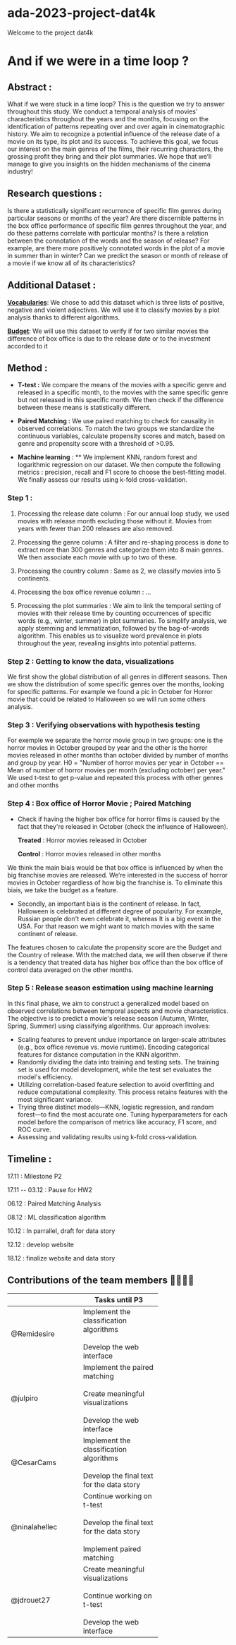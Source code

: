 # ada-2023-project-dat4k
Welcome to the project dat4k


#  And if we were in a time loop ?


## Abstract : 
What if we were stuck in a time loop? This is the question we try to answer throughout this study. We conduct a temporal analysis of movies’ characteristics throughout the years and the months, focusing on the identification of patterns repeating over and over again in cinematographic history.  We aim to recognize a potential influence of the release date of a movie on its type, its plot and its success. To achieve this goal, we focus our interest on the main genres of the films, their recurring characters, the grossing profit they bring and their plot summaries. We hope that we’ll manage to give you insights on the hidden mechanisms of the cinema industry!

## Research questions :

Is there a statistically significant recurrence of specific film genres during particular seasons or months of the year?
Are there discernible patterns in the box office performance of specific film genres throughout the year, and do these patterns correlate with particular months?
Is there a relation between the connotation of the words and the season of release? For example, are there more positively connotated words in the plot of a movie in summer than in winter?
Can we predict the season or month of release of a movie if we know all of its characteristics?

## Additional Dataset : 
[**Vocabularies**](https://drive.google.com/drive/folders/1-KcpE8cju60CcNXWc_gPZ6x3V8r7T5eH?usp=share_link):  We chose to add this dataset which is three lists of positive, negative and violent adjectives. We will use it to classify movies by a plot analysis thanks to different algorithms.


[**Budget**](https://www.kaggle.com/datasets/rounakbanik/the-movies-dataset?resource=download&select=movies_metadata.csv): We will use this dataset to verify if for two similar movies the difference of box office is due to the release date or to the investment accorded to it     

## Method : 

  - **T-test :** We compare the means of the movies with a specific genre and released in a specific month, to the movies with the same specific genre but not released in this specific month. We then check if the difference between these means is statistically different.

  - **Paired Matching :**  We use paired matching to check for causality in observed correlations. To match the two groups we standardize the continuous variables, calculate propensity scores and match, based on genre and propensity score with a threshold of >0.95.

  - **Machine learning** : ** We implement KNN, random forest and logarithmic regression on our dataset. We then compute the following metrics : precision, recall and F1 score to choose the best-fitting model. We finally assess our results using k-fold cross-validation. 


### Step 1 :

  1) Processing the release date column : For our annual loop study, we used movies with release month excluding those without it. Movies from years with fewer than 200 releases are also removed. 

  2) Processing the genre column : A filter and re-shaping process is done to extract more than 300 genres and categorize them into 8 main genres. We then associate each movie with up to two of these. 

  3) Processing the country column : Same as 2, we classify movies into 5 continents.

  4) Processing the box office revenue column : ...

  5) Processing the plot summaries : We aim to link the temporal setting of movies with their release time by counting occurrences of specific words (e.g., winter, summer) in plot summaries. To simplify analysis, we apply stemming and lemmatization, followed by the bag-of-words algorithm. This enables us to visualize word prevalence in plots throughout the year, revealing insights into potential patterns.



### Step 2 : Getting to know the data, visualizations 

We first show the global distribution of all genres in different seasons. Then we show the distribution of some specific genres over the months, looking for specific patterns. For example we found a pic in October for Horror movie that could be related to Halloween so we will run some others analysis.

### Step 3 : Verifying observations with hypothesis testing 

For exemple we separate the horror movie group in two groups: one is the horror movies in October grouped by year and the other is the horror movies released in other months than october divided by number of months and group by year.
H0 = "Number of horror movies per year in October == Mean of number of horror movies per month (excluding october)  per year." 
We used t-test to get p-value and repeated this process with other genres and other months

### Step 4 : Box office of Horror Movie ; Paired Matching 

  - Check if having the higher box office for horror films is caused by the fact that they're released in October (check the influence of Halloween).

    **Treated** : Horror movies released in October

    **Control** : Horror movies released in other months

  We think the main biais would be that box office is influenced by when the big franchise movies are released. We’re interested in the success of horror movies in October regardless of how big the franchise is.
  To eliminate this biais, we take the budget as a feature.

  - Secondly, an important biais is the continent of release. In fact, Halloween is celebrated at different degree of popularity. For example, Russian people don't even celebrate it, whereas It is a big event in the USA.
  For that reason we might want to match movies with the same continent of release.

  The features chosen to calculate the propensity score are the Budget and the Country of release. With the matched data, we will then observe if there is a tendency that treated data has higher box office than the box office of control data averaged on the other months.


### Step 5 : Release season estimation using machine learning  

In this final phase, we aim to construct a generalized model based on observed correlations between temporal aspects and movie characteristics. The objective is to predict a movie's release season (Autumn, Winter, Spring, Summer) using classifying algorithms. Our approach involves: 

  - Scaling features to prevent undue importance on larger-scale attributes (e.g., box office revenue vs. movie runtime). Encoding categorical features for distance computation in the KNN algorithm.
  - Randomly dividing the data into training and testing sets. The training set is used for model development, while the test set evaluates the model's efficiency.
  - Utilizing correlation-based feature selection to avoid overfitting and reduce computational complexity. This process retains features with the most significant variance.
  - Trying three distinct models—KNN, logistic regression, and random forest—to find the most accurate one. Tuning hyperparameters for each model before the comparison of metrics like accuracy, F1 score, and ROC curve.
  - Assessing and validating results using k-fold cross-validation.


## Timeline :
17.11 : Milestone P2

17.11 -- 03.12 : Pause for HW2

06.12 : Paired Matching Analysis

08.12 : ML classification algorithm

10.12 : In parrallel, draft for data story

12.12 : develop website

18.12 : finalize website and data story





## Contributions of the team members 👨‍👩‍👧‍👧
<table class="tg" style="undefined;table-layout: fixed; width: 342px">
<colgroup>
<col style="width: 164px">
<col style="width: 178px">
</colgroup>
<thead>
  <tr>
    <th class="tg-0lax"></th>
    <th class="tg-0lax">Tasks until P3</th>
  </tr>
</thead>
<tbody>
  <tr>
    <td class="tg-0lax">@Remidesire</td>
    <td class="tg-0lax">Implement the classification algorithms<br><br>Develop the web interface</td>
  </tr>
  <tr>
    <td class="tg-0lax">@julpiro</td>
    <td class="tg-0lax">Implement the paired matching<br><br>Create meaningful visualizations<br><br>Develop the web interface</td>
  </tr>
  <tr>
    <td class="tg-0lax">@CesarCams</td>
    <td class="tg-0lax">Implement the classification algorithms<br><br>Develop the final text for the data story</td>
  </tr>
  <tr>
    <td class="tg-0lax">@ninalahellec</td>
    <td class="tg-0lax">Continue working on t-test<br><br>Develop the final text for the data story<br><br>Implement paired matching</td>
  </tr>
  <tr>
    <td class="tg-0lax">@jdrouet27</td>
    <td class="tg-0lax">Create meaningful visualizations<br><br>Continue working on t-test<br><br>Develop the web interface</td>
  </tr>
</tbody>
</table>


